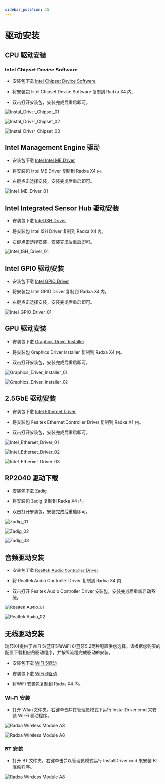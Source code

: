 ```yaml
---
sidebar_position: 15
---
```


# 驱动安装

## CPU 驱动安装

### Intel Chipset Device Software

- 安装包下载 [Intel Chipset Device Software](https://dl.radxa.com/x/x4/Intel_Chipset_Driver.zip)

- 将安装包 Intel Chipset Device Software 复制到 Radxa X4 内。

- 双击打开安装包，安装完成后重启即可。

![Instal_Driver_Chipset_01](/img/x/x2l/intel_chipset_device_software_01.webp)

![Instal_Driver_Chipset_02](/img/x/x2l/intel_chipset_device_software_02.webp)

![Instal_Driver_Chipset_03](/img/x/x2l/intel_chipset_device_software_03.webp)

## Intel Management Engine 驱动

- 安装包下载 [Intel Intel ME Driver](https://dl.radxa.com/x/x4/Intel_ME_driver.zip)

- 将安装包 Intel ME Driver 复制到 Radxa X4 内。

- 右键点击选择安装，安装完成后重启即可。

![Intel_ME_Driver_01](/img/x/x4/intel_me_driver_01.webp)

## Intel Integrated Sensor Hub 驱动安装

- 安装包下载 [Intel ISH Driver](https://dl.radxa.com/x/x4/Intel_ISH_Driver.zip)

- 将安装包 Intel ISH Driver 复制到 Radxa X4 内。

- 右键点击选择安装，安装完成后重启即可。

![Intel_ISH_Driver_01](/img/x/x4/intel_ish_driver_01.webp)

## Intel GPIO 驱动安装

- 安装包下载 [Intel GPIO Driver](https://dl.radxa.com/x/x4/radxa_x4_gpio_driver.zip)

- 将安装包 Intel GPIO Driver 复制到 Radxa X4 内。

- 右键点击选择安装，安装完成后重启即可。

![Intel_GPIO_Driver_01](/img/x/x4/intel_gpio_driver_01.webp)

## GPU 驱动安装

- 安装包下载 [Graphics Driver Installer](https://dl.radxa.com/x/x4/Intel_Graphics_driver.zip)

- 将安装包 Graphics Driver Installer 复制到 Radxa X4 内。

- 双击打开安装包，安装完成后重启即可。

![Graphics_Driver_Installer_01](/img/x/x2l/graphics_driver_installer_01.webp)

![Graphics_Driver_Installer_02](/img/x/x2l/graphics_driver_installer_02.webp)

## 2.5GbE 驱动安装

- 安装包下载 [Intel Ethernet Driver](https://dl.radxa.com/x/x4/Intel_Ethernet_Driver.zip)

- 将安装包 Realtek Ethernet Controller Driver 复制到 Radxa X4 内。

- 双击打开安装包，安装完成后重启即可。

![Intel_Ethernet_Driver_01](/img/x/x4/intel_network_connection_01.webp)

![Intel_Ethernet_Driver_02](/img/x/x2l/realtek_ethernet_controller_driver_02.webp)

![Intel_Ethernet_Driver_03](/img/x/x2l/realtek_ethernet_controller_driver_03.webp)

## RP2040 驱动下载

- 安装包下载 [Zadig](https://dl.radxa.com/x/x2l/radxa_x2l_rp2040_driver.zip)

- 将安装包 Zadig 复制到 Radxa X4 内。

- 双击打开安装包，安装完成后重启即可。

![Zadig_01](/img/x/x2l/zadig_01.webp)

![Zadig_02](/img/x/x2l/zadig_02.webp)

![Zadig_03](/img/x/x2l/zadig_03.webp)

## 音频驱动安装

- 安装包下载 [Realtek Audio Controller Driver](https://dl.radxa.com/x/x2l/radxa_x2l_audio_driver.zip)

- 将 Realtek Audio Controller Driver 复制到 Radxa X4 内

- 双击打开 Realtek Audio Controller Driver 安装包，安装完成后重新启动系统。

![Realtek Audio_01](/img/x/x2l/realtek_audio_01.webp)

![Realtek Audio_02](/img/x/x2l/realtek_audio_02.webp)

## 无线驱动安装

瑞莎X4提供了WiFi 5/蓝牙5和WiFi 6/蓝牙5.2两种配置供您选择。请根据您购买的配置下载相应的驱动程序，并按照流程完成驱动的安装。

- 安装包下载 [WiFi 5驱动](https://dl.radxa.com/x/x4/radxa_x4_wifi5_driver.zip)

- 安装包下载 [WiFi 6驱动](https://dl.radxa.com/x/x2l/accessories/radxa_wireless_module_a8.zip)

- 将WiFi 安装包复制到 Radxa X4 内。

### Wi-Fi 安装

- 打开 Wlan 文件夹，右键单击并在管理员模式下运行 InstallDriver.cmd 来安装 Wi-Fi 驱动程序。

![Radxa Wireless Module A8](/img/x/x2l/a8_install_01.webp)

![Radxa Wireless Module A8](/img/x/x2l/a8_install_03.webp)

### BT 安装

- 打开 BT 文件夹，右键单击并以管理员模式运行 InstallDriver.cmd 来安装 BT 驱动程序。

![Radxa Wireless Module A8](/img/x/x2l/a8_install_02.webp)
